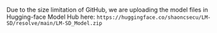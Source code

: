 Due to the size limitation of GitHub, we are uploading the model files in Hugging-face Model Hub here:
`https://huggingface.co/shaoncsecu/LM-SD/resolve/main/LM-SD_Model.zip`

